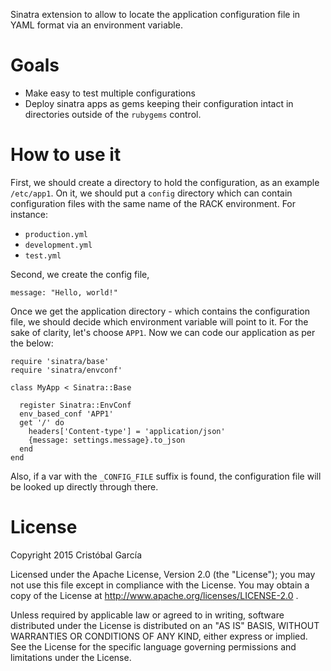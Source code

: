 Sinatra extension to allow to locate the application configuration file in YAML format via an
environment variable. 

# Goals

* Make easy to test multiple configurations
* Deploy sinatra apps as gems keeping their configuration intact in directories outside of the 
  `rubygems` control.

# How to use it

First, we should create a directory to hold the configuration, as an example `/etc/app1`. On it, we should put
a `config` directory which can contain configuration files with the same name of the RACK environment. For instance:

  * `production.yml`
  * `development.yml`
  * `test.yml`

Second, we create the config file, 

    message: "Hello, world!"

Once we get the application directory - which contains the configuration file, 
we should decide which environment variable will point to it. For the sake of clarity, let's choose 
`APP1`. Now we can code our application as per the below:


    require 'sinatra/base'
    require 'sinatra/envconf'
    
    class MyApp < Sinatra::Base

      register Sinatra::EnvConf
      env_based_conf 'APP1'
      get '/' do
        headers['Content-type'] = 'application/json'
        {message: settings.message}.to_json
      end
    end

Also, if a var with the `_CONFIG_FILE` suffix is found, the configuration file will be looked up
directly through there.

# License

Copyright 2015 Crist&oacute;bal Garc&iacute;a

Licensed under the Apache License, Version 2.0 (the "License");
you may not use this file except in compliance with the License.
You may obtain a copy of the License at http://www.apache.org/licenses/LICENSE-2.0 .

Unless required by applicable law or agreed to in writing, software
distributed under the License is distributed on an "AS IS" BASIS,
WITHOUT WARRANTIES OR CONDITIONS OF ANY KIND, either express or implied.
See the License for the specific language governing permissions and
limitations under the License.
